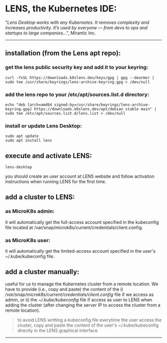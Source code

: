 # LENS, the Kubernetes IDE:

"<i>Lens Desktop works with any Kubernetes. It removes complexity and increases productivity. It’s used by everyone — from devs to ops and startups to large companies</i>...", Mirantic Inc.

---

## installation (from the Lens apt repo):

### get the lens public security key and add it to your keyring:
```
curl -fsSL https://downloads.k8slens.dev/keys/gpg | gpg --dearmor | sudo tee /usr/share/keyrings/lens-archive-keyring.gpg > /dev/null
```

### add the lens repo to your /etc/apt/sources.list.d directory:
```
echo "deb [arch=amd64 signed-by=/usr/share/keyrings/lens-archive-keyring.gpg] https://downloads.k8slens.dev/apt/debian stable main" | sudo tee /etc/apt/sources.list.d/lens.list > /dev/null
```

### install or update Lens Desktop:
```
sudo apt update
sudo apt install lens
```

## execute and activate LENS:
```
lens-desktop
```

you should create an user account at LENS website and follow activation instructions when running LENS for the first time.

## add a cluster to LENS:

### as MicroK8s admin:
it will automatically get the full-access account specified in the kubeconfig file located at /var/snap/microk8s/current/credentials/client.config.

### as MicroK8s user:
it will automatically get the limited-access account specified in the user's ~/.kube/kubeconfig file.

## add a cluster manually:
useful for us to manage the Kubernetes cluster from a remote location. We have to provide (i.e., copy and paste) the content of the i) */var/snap/microk8s/current/credentials/client.config* file if we access as admin, or ii) the *~/.kube/kubeconfig* file if access as user to LENS when adding the cluster (after changing the server IP to access the cluster from a remote location).

> to avoid LENS writting a kubeconfig file everytime the user access the cluster, copy and paste the content of the user's ~/.kube/kubeconfig directly in the LENS graphical interface

---